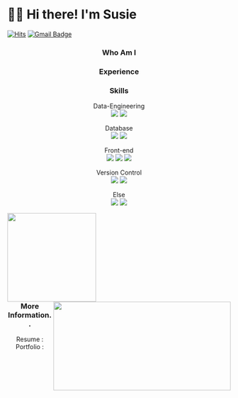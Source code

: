 # 🙋‍♀️ Hi there! I'm Susie

[![Hits](https://hits.seeyoufarm.com/api/count/incr/badge.svg?url=https%3A%2F%2Fgithub.com%2Fsusie-choi%2Fhit-counter&count_bg=%23F2916D&title_bg=%230D0D0D&icon=github.svg&icon_color=%23FFFFFF&title=Hits+&edge_flat=true)](https://hits.seeyoufarm.com)
[![Gmail Badge](https://img.shields.io/badge/Gmail-d14836?style=flat-square&logo=gmail&logoColor=white&link=mailto:sschoidev@gmail.com)](mailto:sschoidev@gmail.com)

<h3 align="center">Who Am I</h3>

<h3 align="center">Experience</h3>

<h3 align="center">Skills</h3>
<p align="center">
Data-Engineering <br>
<span><img src="https://img.shields.io/badge/Python-3766AB?style=for-the-badge&logo=python&logoColor=white"/></span>
<span><img src="https://img.shields.io/badge/R-e34f26?style=for-the-badge&logo=r&logoColor=white"/></span>
</p>
<p align="center">
Database 
<br>
<span><img src="https://img.shields.io/badge/MySQL-4479A1?style=flat-square&logo=MySQL&logoColor=white"/></span>
<span><img src="https://img.shields.io/badge/Oracle-F80000?style=flat-square&logo=Oracle&logoColor=white"/></span>
</p>
<p align="center">
Front-end 
<br>
<span><img src="https://img.shields.io/badge/HTML5-e34f26?style=flat-square&logo=html5&logoColor=white"/></span>
<span><img src="https://img.shields.io/badge/CSS-1572b6?style=flat-square&logo=css3&logoColor=white"/></span>
<span><img src="https://img.shields.io/badge/JavaScript-F7DF1E?style=flat-square&logo=JavaScript&logoColor=white"/></span>
</p>
<p align="center">
Version Control 
<br>  
<span><img src="https://img.shields.io/badge/Git-f05032?style=flat-square&logo=git&logoColor=white"/></span>
<span><img src="https://img.shields.io/badge/GitHub-181717?style=flat-square&logo=github&logoColor=white"/></span>
</p>
<p align="center">
Else 
<br>
<span><img src="https://img.shields.io/badge/Java-007396?style=flat-square&logo=Java&logoColor=white"/></span>
<span><img src="https://img.shields.io/badge/C-A8B9CC?style=flat-square&logo=C&logoColor=white"/></span>
</p>
<p>
<img align='left' src="https://github-readme-stats.vercel.app/api?username=susie-choi" height="200" width=default>
<img align='right' src="http://mazassumnida.wtf/api/v2/generate_badge?boj=waudy" height="200" width="400">
</p>
<br></br><br></br><br></br><br></br><br></br>

<h3 align="center">More Information..</h3>
<p align="center">
Resume :
<br>
Portfolio : 
<br>
</p>

